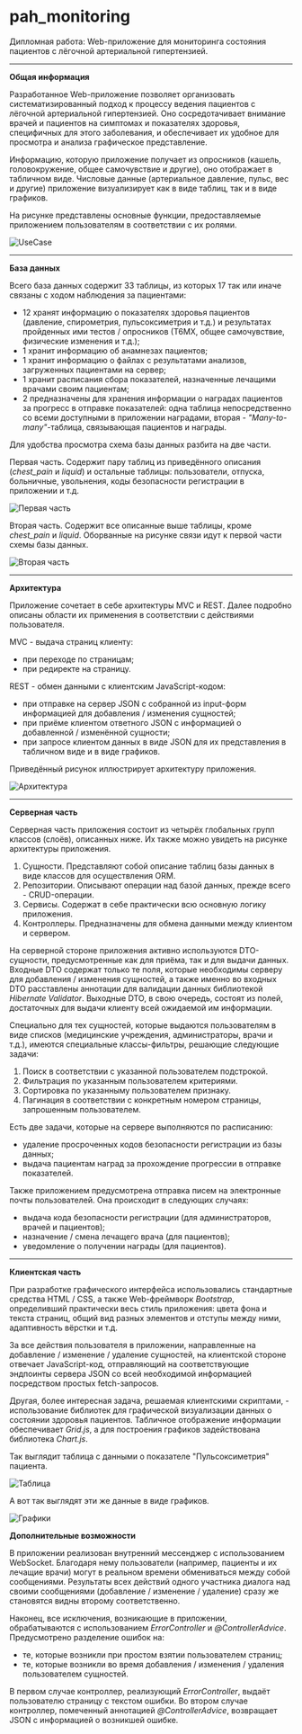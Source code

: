 # pah_monitoring
Дипломная работа: Web-приложение для мониторинга состояния пациентов с лёгочной артериальной гипертензией.

_______

**Общая информация**

Разработанное Web-приложение позволяет организовать систематизированный подход к процессу ведения пациентов с лёгочной артериальной гипертензией. Оно сосредотачивает внимание врачей и пациентов на симптомах и показателях здоровья, специфичных для этого заболевания, и обеспечивает их удобное для просмотра и анализа графическое представление.

Информацию, которую приложение получает из опросников (кашель, головокружение, общее самочувствие и другие), оно отображает в табличном виде. Числовые данные (артериальное давление, пульс, вес и другие) приложение визуализирует как в виде таблиц, так и в виде графиков.

На рисунке представлены основные функции, предоставляемые приложением пользователям в соответствии с их ролями.

![UseCase](https://github.com/user-attachments/assets/8feaf8f5-4437-4b47-80ee-e561c7205e19)

_______

**База данных**

Всего база данных содержит 33 таблицы, из которых 17 так или иначе связаны с ходом наблюдения за пациентами:

- 12 хранят информацию о показателях здоровья пациентов (давление, спирометрия, пульсоксиметрия и т.д.) и результатах пройденных ими тестов / опросников (Т6МХ, общее самочувствие, физические изменения и т.д.);
- 1 хранит информацию об анамнезах пациентов;
- 1 хранит информацию о файлах с результатами анализов, загруженных пациентами на сервер;
- 1 хранит расписания сбора показателей, назначенные лечащими врачами своим пациентам;
- 2 предназначены для хранения информации о наградах пациентов за прогресс в отправке показателей: одна таблица непосредственно со всеми доступными в приложении наградами, вторая - *"Many-to-many"*-таблица, связывающая пациентов и награды.

Для удобства просмотра схема базы данных разбита на две части.

Первая часть. Содержит пару таблиц из приведённого описания (*chest_pain* и *liquid*) и остальные таблицы: пользователи, отпуска, больничные, увольнения, коды безопасности регистрации в приложении и т.д.

![Первая часть](https://github.com/user-attachments/assets/927bd989-f75a-4048-9b7a-1a91fddcdb97)

Вторая часть. Содержит все описанные выше таблицы, кроме *chest_pain* и *liquid*. Оборванные на рисунке связи идут к первой части схемы базы данных.

![Вторая часть](https://github.com/user-attachments/assets/51e76912-1be7-4587-a80c-2bf739e9243a)

_______

**Архитектура**

Приложение сочетает в себе архитектуры MVC и REST. Далее подробно описаны области их применения в соответствии с действиями пользователя.

MVC - выдача страниц клиенту:

- при переходе по страницам;
- при редиректе на страницу.

REST - обмен данными с клиентским JavaScript-кодом:

- при отправке на сервер JSON с собранной из input-форм информацией для добавления / изменения сущностей;
- при приёме клиентом ответного JSON с информацией о добавленной / изменённой сущности;
- при запросе клиентом данных в виде JSON для их представления в табличном виде и в виде графиков.

Приведённый рисунок иллюстрирует архитектуру приложения.

![Архитектура](https://github.com/user-attachments/assets/1e26055f-9050-4378-8c7a-488ec0ff09c0)

_______

**Серверная часть**

Серверная часть приложения состоит из четырёх глобальных групп классов (слоёв), описанных ниже. Их также можно увидеть на рисунке архитектуры приложения.

1) Сущности. Представляют собой описание таблиц базы данных в виде классов для осуществления ORM.
2) Репозитории. Описывают операции над базой данных, прежде всего - CRUD-операции.
3) Сервисы. Содержат в себе практически всю основную логику приложения.
4) Контроллеры. Предназначены для обмена данными между клиентом и сервером.

На серверной стороне приложения активно используются DTO-сущности, предусмотренные как для приёма, так и для выдачи данных. Входные DTO содержат только те поля, которые необходимы серверу для добавления / изменения сущностей, а также именно во входных DTO расставлены аннотации для валидации данных библиотекой *Hibernate Validator*. Выходные DTO, в свою очередь, состоят из полей, достаточных для выдачи клиенту всей ожидаемой им информации.

Специально для тех сущностей, которые выдаются пользователям в виде списков (медицинские учреждения, администраторы, врачи и т.д.), имеются специальные классы-фильтры, решающие следующие задачи:

1) Поиск в соответствии с указанной пользователем подстрокой.
2) Фильтрация по указанным пользователем критериями.
3) Сортировка по указанныму пользователем признаку.
4) Пагинация в соответствии с конкретным номером страницы, запрошенным пользователем.

Есть две задачи, которые на сервере выполняются по расписанию:

- удаление просроченных кодов безопасности регистрации из базы данных;
- выдача пациентам наград за прохождение прогрессии в отправке показателей.

Также приложением предусмотрена отправка писем на электронные почты пользователей. Она происходит в следующих случаях:

- выдача кода безопасности регистрации (для администраторов, врачей и пациентов);
- назначение / смена лечащего врача (для пациентов);
- уведомление о получении награды (для пациентов).

_______

**Клиентская часть**

При разработке графического интерфейса использовались стандартные средства HTML / CSS, а также Web-фреймворк *Bootstrap*, определивший практически весь стиль приложения: цвета фона и текста страниц, общий вид разных элементов и отступы между ними, адаптивность вёрстки и т.д.

За все действия пользователя в приложении, направленные на добавление / изменение / удаление сущностей, на клиентской стороне отвечает JavaScript-код, отправляющий на соответствующие эндпоинты сервера JSON со всей необходимой информацией посредством простых fetch-запросов.

Другая, более интересная задача, решаемая клиентскими скриптами, - использование библиотек для графической визуализации данных о состоянии здоровья пациентов. Табличное отображение информации обеспечивает *Grid.js*, а для построения графиков задействована библиотека *Chart.js*.

Так выглядит таблица с данными о показателе "Пульсоксиметрия" пациента.

![Таблица](https://github.com/user-attachments/assets/33111d9c-7fd1-4628-b48f-87375f14545e)

А вот так выглядят эти же данные в виде графиков.

![Графики](https://github.com/user-attachments/assets/5dc1ffae-1fb0-4e86-bccb-8655b9da4037)

**Дополнительные возможности**

В приложении реализован внутренний мессенджер с использованием WebSocket. Благодаря нему пользователи (например, пациенты и их лечащие врачи) могут в реальном времени обмениваться между собой сообщениями. Результаты всех действий одного участника диалога над своими сообщениями (добавление / изменение / удаление) сразу же становятся видны второму соответственно.

Наконец, все исключения, возникающие в приложении, обрабатываются с использованием *ErrorController* и *@ControllerAdvice*. Предусмотрено разделение ошибок на:

- те, которые возникли при простом взятии пользователем страниц;
- те, которые возникли во время добавления / изменения / удаления пользователем сущностей.

В первом случае контроллер, реализующий *ErrorController*, выдаёт пользователю страницу с текстом ошибки. Во втором случае контроллер, помеченный аннотацией *@ControllerAdvice*, возвращает JSON с информацией о возникшей ошибке.
